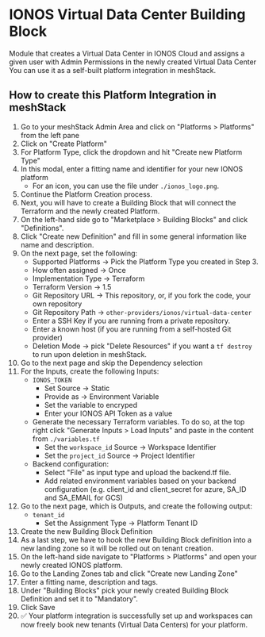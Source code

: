 # IONOS Virtual Data Center Building Block

Module that creates a Virtual Data Center in IONOS Cloud and assigns a given user with Admin Permissions
in the newly created Virtual Data Center
You can use it as a self-built platform integration in meshStack.

## How to create this Platform Integration in meshStack

1. Go to your meshStack Admin Area and click on "Platforms > Platforms" from the left pane
2. Click on "Create Platform"
3. For Platform Type, click the dropdown and hit "Create new Platform Type"
4. In this modal, enter a fitting name and identifier for your new IONOS platform
   - For an icon, you can use the file under `./ionos_logo.png`.
5. Continue the Platform Creation process.
6. Next, you will have to create a Building Block that will connect the Terraform and the newly created Platform.
7. On the left-hand side go to "Marketplace > Building Blocks" and click "Definitions".
8. Click "Create new Definition" and fill in some general information like name and description.
9. On the next page, set the following:
   - Supported Platforms -> Pick the Platform Type you created in Step 3.
   - How often assigned -> Once
   - Implementation Type -> Terraform
   - Terraform Version -> 1.5
   - Git Repository URL -> This repository, or, if you fork the code, your own repository
   - Git Repository Path -> `other-providers/ionos/virtual-data-center`
   - Enter a SSH Key if you are running from a private repository.
   - Enter a known host (if you are running from a self-hosted Git provider)
   - Deletion Mode -> pick "Delete Resources" if you want a `tf destroy` to run upon deletion in meshStack.
10. Go to the next page and skip the Dependency selection
11. For the Inputs, create the following Inputs:
    - `IONOS_TOKEN`
      - Set Source -> Static
      - Provide as -> Environment Variable
      - Set the variable to encryped
      - Enter your IONOS API Token as a value
    - Generate the necessary Terraform variables.
      To do so, at the top right click "Generate Inputs > Load Inputs" and paste in the content
      from `./variables.tf`
      - Set the `workspace_id` Source -> Workspace Identifier
      - Set the `project_id` Source -> Project Identifier
    - Backend configuration:
       - Select "File" as input type and upload the backend.tf file.
       - Add related environment variables based on your backend configuration (e.g. client_id and client_secret for azure, SA_ID and SA_EMAIL for GCS)
12. Go to the next page, which is Outputs, and create the following output:
    - `tenant_id`
      - Set the Assignment Type -> Platform Tenant ID
13. Create the new Building Block Definition
14. As a last step, we have to hook the new Building Block definition into a new landing zone so it will be rolled out on tenant creation.
15. On the left-hand side navigate to "Platforms > Platforms" and open your newly created IONOS platform.
16. Go to the Landing Zones tab and click "Create new Landing Zone"
17. Enter a fitting name, description and tags.
18. Under "Building Blocks" pick your newly created Building Block Definition and set it to "Mandatory".
19. Click Save
20. ✅ Your platform integration is successfully set up and workspaces can now freely book new tenants (Virtual Data Centers)
    for your platform.

